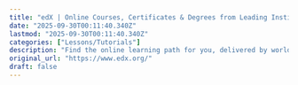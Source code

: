 ```yaml
---
title: "edX | Online Courses, Certificates & Degrees from Leading Institutions"
date: "2025-09-30T00:11:40.340Z"
lastmod: "2025-09-30T00:11:40.340Z"
categories: ["Lessons/Tutorials"]
description: "Find the online learning path for you, delivered by world-class institutions like Harvard, Google, Amazon, and more."
original_url: "https://www.edx.org/"
draft: false
---
```

